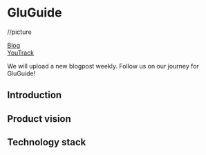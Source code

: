 # GluGuide

//picture

[Blog]()<br>
[YouTrack]()<br>

We will upload a new blogpost weekly. Follow us on our journey for GluGuide!

## Introduction


## Product vision


## Technology stack

